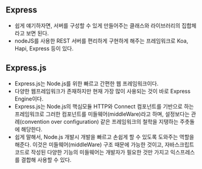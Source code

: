 ## Express
- 쉽게 얘기하자면, 서버를 구성할 수 있게 만들어주는 클래스와 라이브러리의 집합체라고 보면 된다.
- nodeJS를 사용한 REST 서버를 편리하게 구현하게 해주는 프레임워크로 Koa, Hapi, Express 등이 있다.

## Express.js
- Express.js는 Node.js를 위한 빠르고 간편한 웹 프레임워크이다.
- 다양한 웹프레임워크가 존재하지만 현재 가장 많이 사용되는 것이 바로 Express Engine이다.
- Express.js는 Node.js의 핵심모듈 HTTP와 Connect 컴포넌트를 기반으로 하는 프레임워크로 그러한 컴포넌트를 미들웨어(middleWare)라고 하며, 설정보다는 관례(convention over configuration) 같은 프레임워크의 철학을 지탱하는 주춧돌에 해당한다.
- 쉽게 말해서, Node.js 개발시 개발을 빠르고 손쉽게 할 수 있도록 도와주는 역할을 해준다. 이것은 미들웨어(middleWare) 구조 때문에 가능한 것이고, 자바스크립트 코드로 작성된 다양한 기능의 미들웨어는 개발자가 필요한 것만 가지고 익스프레스를 결합해 사용할 수 있다.
